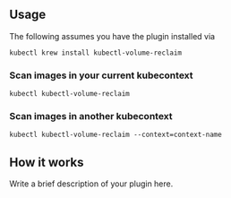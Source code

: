 
## Usage
The following assumes you have the plugin installed via

```shell
kubectl krew install kubectl-volume-reclaim
```

### Scan images in your current kubecontext

```shell
kubectl kubectl-volume-reclaim
```

### Scan images in another kubecontext

```shell
kubectl kubectl-volume-reclaim --context=context-name
```

## How it works
Write a brief description of your plugin here.